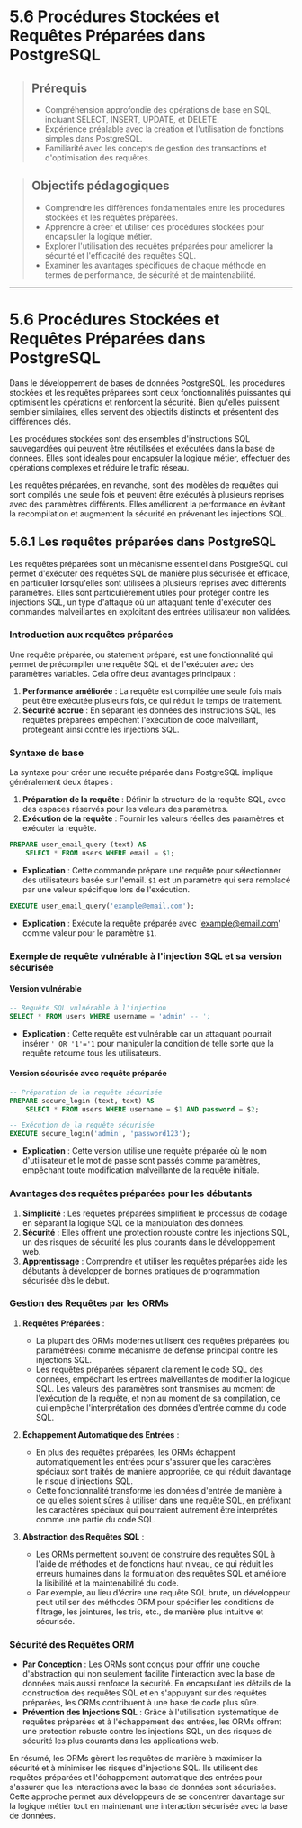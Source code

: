 # 5.6 Procédures Stockées et Requêtes Préparées dans PostgreSQL

<blockquote>
    <h2>Prérequis</h2>
    <ul>
        <li>Compréhension approfondie des opérations de base en SQL, incluant SELECT, INSERT, UPDATE, et DELETE.</li>
        <li>Expérience préalable avec la création et l'utilisation de fonctions simples dans PostgreSQL.</li>
        <li>Familiarité avec les concepts de gestion des transactions et d'optimisation des requêtes.</li>
    </ul>
</blockquote>

<blockquote>
    <h2>Objectifs pédagogiques</h2>
    <ul>
        <li>Comprendre les différences fondamentales entre les procédures stockées et les requêtes préparées.</li>
        <li>Apprendre à créer et utiliser des procédures stockées pour encapsuler la logique métier.</li>
        <li>Explorer l'utilisation des requêtes préparées pour améliorer la sécurité et l'efficacité des requêtes SQL.</li>
        <li>Examiner les avantages spécifiques de chaque méthode en termes de performance, de sécurité et de maintenabilité.</li>
    </ul>
</blockquote>

---


# 5.6 Procédures Stockées et Requêtes Préparées dans PostgreSQL

Dans le développement de bases de données PostgreSQL, les procédures stockées et les requêtes préparées sont deux fonctionnalités puissantes qui optimisent les opérations et renforcent la sécurité. Bien qu'elles puissent sembler similaires, elles servent des objectifs distincts et présentent des différences clés.

Les procédures stockées sont des ensembles d'instructions SQL sauvegardées qui peuvent être réutilisées et exécutées dans la base de données. Elles sont idéales pour encapsuler la logique métier, effectuer des opérations complexes et réduire le trafic réseau.

Les requêtes préparées, en revanche, sont des modèles de requêtes qui sont compilés une seule fois et peuvent être exécutés à plusieurs reprises avec des paramètres différents. Elles améliorent la performance en évitant la recompilation et augmentent la sécurité en prévenant les injections SQL.

## 5.6.1 Les requêtes préparées dans PostgreSQL

Les requêtes préparées sont un mécanisme essentiel dans PostgreSQL qui permet d'exécuter des requêtes SQL de manière plus sécurisée et efficace, en particulier lorsqu'elles sont utilisées à plusieurs reprises avec différents paramètres. Elles sont particulièrement utiles pour protéger contre les injections SQL, un type d'attaque où un attaquant tente d'exécuter des commandes malveillantes en exploitant des entrées utilisateur non validées.

### Introduction aux requêtes préparées

Une requête préparée, ou statement préparé, est une fonctionnalité qui permet de précompiler une requête SQL et de l'exécuter avec des paramètres variables. Cela offre deux avantages principaux :
1. **Performance améliorée** : La requête est compilée une seule fois mais peut être exécutée plusieurs fois, ce qui réduit le temps de traitement.
2. **Sécurité accrue** : En séparant les données des instructions SQL, les requêtes préparées empêchent l'exécution de code malveillant, protégeant ainsi contre les injections SQL.

### Syntaxe de base

La syntaxe pour créer une requête préparée dans PostgreSQL implique généralement deux étapes :
1. **Préparation de la requête** : Définir la structure de la requête SQL, avec des espaces réservés pour les valeurs des paramètres.
2. **Exécution de la requête** : Fournir les valeurs réelles des paramètres et exécuter la requête.

```sql
PREPARE user_email_query (text) AS
    SELECT * FROM users WHERE email = $1;
```
- **Explication** : Cette commande prépare une requête pour sélectionner des utilisateurs basée sur l'email. `$1` est un paramètre qui sera remplacé par une valeur spécifique lors de l'exécution.

```sql
EXECUTE user_email_query('example@email.com');
```
- **Explication** : Exécute la requête préparée avec 'example@email.com' comme valeur pour le paramètre `$1`.

### Exemple de requête vulnérable à l'injection SQL et sa version sécurisée

#### Version vulnérable

```sql
-- Requête SQL vulnérable à l'injection
SELECT * FROM users WHERE username = 'admin' -- ';
```
- **Explication** : Cette requête est vulnérable car un attaquant pourrait insérer `' OR '1'='1` pour manipuler la condition de telle sorte que la requête retourne tous les utilisateurs.

#### Version sécurisée avec requête préparée

```sql
-- Préparation de la requête sécurisée
PREPARE secure_login (text, text) AS
    SELECT * FROM users WHERE username = $1 AND password = $2;

-- Exécution de la requête sécurisée
EXECUTE secure_login('admin', 'password123');
```
- **Explication** : Cette version utilise une requête préparée où le nom d'utilisateur et le mot de passe sont passés comme paramètres, empêchant toute modification malveillante de la requête initiale.

### Avantages des requêtes préparées pour les débutants

1. **Simplicité** : Les requêtes préparées simplifient le processus de codage en séparant la logique SQL de la manipulation des données.
2. **Sécurité** : Elles offrent une protection robuste contre les injections SQL, un des risques de sécurité les plus courants dans le développement web.
3. **Apprentissage** : Comprendre et utiliser les requêtes préparées aide les débutants à développer de bonnes pratiques de programmation sécurisée dès le début.


### Gestion des Requêtes par les ORMs

1. **Requêtes Préparées** : 
   - La plupart des ORMs modernes utilisent des requêtes préparées (ou paramétrées) comme mécanisme de défense principal contre les injections SQL. 
   - Les requêtes préparées séparent clairement le code SQL des données, empêchant les entrées malveillantes de modifier la logique SQL. Les valeurs des paramètres sont transmises au moment de l'exécution de la requête, et non au moment de sa compilation, ce qui empêche l'interprétation des données d'entrée comme du code SQL.

2. **Échappement Automatique des Entrées** :
   - En plus des requêtes préparées, les ORMs échappent automatiquement les entrées pour s'assurer que les caractères spéciaux sont traités de manière appropriée, ce qui réduit davantage le risque d'injections SQL.
   - Cette fonctionnalité transforme les données d'entrée de manière à ce qu'elles soient sûres à utiliser dans une requête SQL, en préfixant les caractères spéciaux qui pourraient autrement être interprétés comme une partie du code SQL.

3. **Abstraction des Requêtes SQL** :
   - Les ORMs permettent souvent de construire des requêtes SQL à l'aide de méthodes et de fonctions haut niveau, ce qui réduit les erreurs humaines dans la formulation des requêtes SQL et améliore la lisibilité et la maintenabilité du code.
   - Par exemple, au lieu d'écrire une requête SQL brute, un développeur peut utiliser des méthodes ORM pour spécifier les conditions de filtrage, les jointures, les tris, etc., de manière plus intuitive et sécurisée.

### Sécurité des Requêtes ORM

- **Par Conception** : Les ORMs sont conçus pour offrir une couche d'abstraction qui non seulement facilite l'interaction avec la base de données mais aussi renforce la sécurité. En encapsulant les détails de la construction des requêtes SQL et en s'appuyant sur des requêtes préparées, les ORMs contribuent à une base de code plus sûre.
- **Prévention des Injections SQL** : Grâce à l'utilisation systématique de requêtes préparées et à l'échappement des entrées, les ORMs offrent une protection robuste contre les injections SQL, un des risques de sécurité les plus courants dans les applications web.

En résumé, les ORMs gèrent les requêtes de manière à maximiser la sécurité et à minimiser les risques d'injections SQL. Ils utilisent des requêtes préparées et l'échappement automatique des entrées pour s'assurer que les interactions avec la base de données sont sécurisées. Cette approche permet aux développeurs de se concentrer davantage sur la logique métier tout en maintenant une interaction sécurisée avec la base de données.


